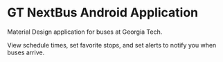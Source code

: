# GT NextBus Android Application

Material Design application for buses at Georgia Tech.

View schedule times, set favorite stops, and set alerts to notify you when buses arrive.

